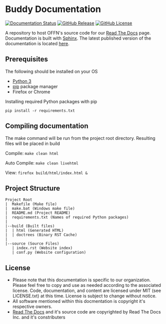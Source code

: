 # Buddy Documentation

[![Documentation Status](https://readthedocs.org/projects/offn/badge/?version=latest)](https://offn.readthedocs.io/en/latest/?badge=latest)
[![GitHub Release](https://img.shields.io/github/v/release/Oklahoma-Friction-Free-Network/offn-documentation?include_prereleases&style=flat)](https://github.com/Oklahoma-Friction-Free-Network/offn-documentation/blob/main/CHANGELOG.md)
[![GitHub License](https://img.shields.io/github/license/Oklahoma-Friction-Free-Network/offn-documentation?style=flat)](https://opensource.org/licenses/MIT)

A repository to host OFFN's source code for our [Read The Docs] page. Documentation is built with [Sphinx]. The latest published version of the documentation is located [here]. 

[here]: https://offn.readthedocs.io/ 

## Prerequisites

The following should be installed on your OS

- [Python 3]
- [pip] package manager
- Firefox or Chrome

Installing required Python packages with pip

``` pip install -r requirements.txt ```

[Python 3]: https://biodiversityinformatics.amnh.org/open_source/maxent/
[pip]: https://openjdk.java.net/

## Compiling documentation

The make command will be run from the project root directory. Resulting files will be placed in build

Compile: `` make clean html ``

Auto Compile: `` make clean livehtml ``
 
View: `` firefox build/html/index.html & ``

## Project Structure

```
Project Root
|  Makefile (Make file)
|  make.bat (Windows make file)
|  README.md (Project README)
|  requirements.txt (Names of required Python packages)
|
|--build (Built files)
|  | html (Generated HTML)
|  | doctrees (Binary RST Cache)
|
|--source (Source Files)
   | index.rst (Website index)
   | conf.py (Website configuration)

```

## License

* Please note that this documentation is specific to our organization. Please feel free to copy and use as needed according to the associated license. Code, documentation, and content are licensed under MIT (see LICENSE.txt) at this time. License is subject to change without notice. 
* All software mentioned within this docmentation is copyright it's respective owners. 
* [Read The Docs] and it's source code are copyrighted by Read The Docs Inc. and it's constributers

[Read The Docs]: https://readthedocs.org/
[Sphinx]: https://www.sphinx-doc.org
